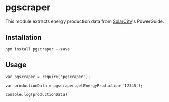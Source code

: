 # pgscraper

This module extracts energy production data from [SolarCity](http://www.solarcity.com)'s PowerGuide.  

## Installation

    npm install pgscraper --save

## Usage

    var pgscraper = require('pgscraper');

    var productionData = pgscraper.getEnergyProduction('12345');

    console.log(productionData)`
